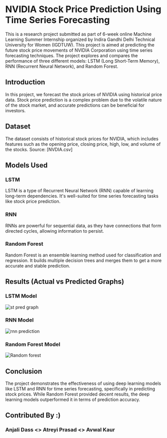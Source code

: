 # NVIDIA Stock Price Prediction Using Time Series Forecasting
This is a research project submitted as part of 6-week online Machine Learning Summer Internship organized by Indira Gandhi Delhi Technical University for Women (IGDTUW). This project is aimed at predicting the future stock price movements of NVIDIA Corporation using time series forecasting techniques. The project explores and compares the performance of three different models: LSTM (Long Short-Term Memory), RNN (Recurrent Neural Network), and Random Forest.
## Introduction
In this project, we forecast the stock prices of NVIDIA using historical price data. Stock price prediction is a complex problem due to the volatile nature of the stock market, and accurate predictions can be beneficial for investors.
## Dataset
The dataset consists of historical stock prices for NVIDIA, which includes features such as the opening price, closing price, high, low, and volume of the stocks.
Source: [NVDIA.csv]
## Models Used
### LSTM
LSTM is a type of Recurrent Neural Network (RNN) capable of learning long-term dependencies. It's well-suited for time series forecasting tasks like stock price prediction.
### RNN
RNNs are powerful for sequential data, as they have connections that form directed cycles, allowing information to persist.
### Random Forest
Random Forest is an ensemble learning method used for classification and regression. It builds multiple decision trees and merges them to get a more accurate and stable prediction.

## Results (Actual vs Predicted Graphs)
### LSTM Model
![st pred graph](https://github.com/user-attachments/assets/08cca14c-c91c-4d3f-bd65-b5974c2efd0b)
### RNN Model
![rnn prediction](https://github.com/user-attachments/assets/2ebd861e-43a3-4183-bf04-3353edea9cb6)
### Random Forest Model
![Random forest](https://github.com/user-attachments/assets/cb910a3b-1750-43a4-9cfe-ed75a8cb8174)

## Conclusion
The project demonstrates the effectiveness of using deep learning models like LSTM and RNN for time series forecasting, specifically in predicting stock prices. While Random Forest provided decent results, the deep learning models outperformed it in terms of prediction accuracy.

## Contributed By :)
### Anjali Dass <> Atreyi Prasad <> Avwal Kaur
